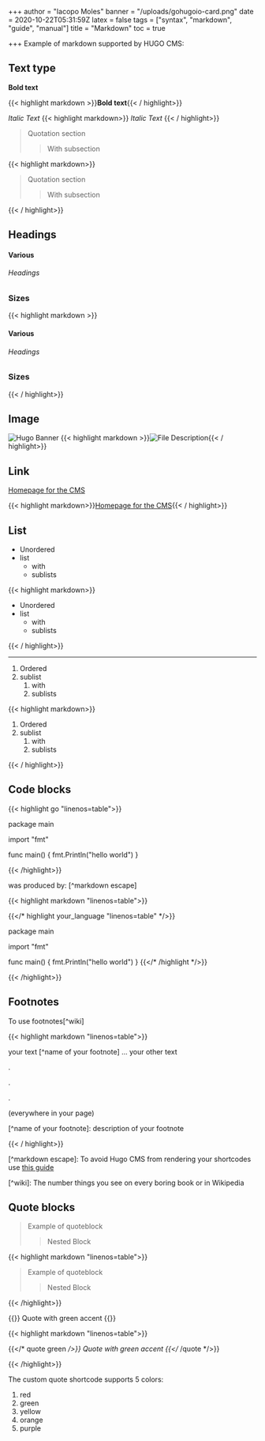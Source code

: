 +++
author = "Iacopo Moles"
banner = "/uploads/gohugoio-card.png"
date = 2020-10-22T05:31:59Z
latex = false
tags = ["syntax", "markdown", "guide", "manual"]
title = "Markdown"
toc = true

+++
Example of markdown supported by HUGO CMS:

<!--more-->

## Text type

**Bold text**

{{< highlight markdown >}}**Bold text**{{< / highlight>}}

_Italic Text_
{{< highlight markdown>}}
_Italic Text_
{{< / highlight>}}

> Quotation section
>
> > With subsection

{{< highlight markdown>}}

> Quotation section
>
> > With subsection

{{< / highlight>}}

## Headings

#### Various

###### Headings

### Sizes

{{< highlight markdown >}}

#### Various

###### Headings

### Sizes

{{< / highlight>}}

## Image

![Hugo Banner](/uploads/gohugoio-card-1.png)
{{< highlight markdown >}}![File Description](path/to/file/gohugoio-card-1.png){{< / highlight>}}

## Link

[Homepage for the CMS](https://gohugo.io/ "Hugo CMS")

{{< highlight markdown>}}[Homepage for the CMS](https://gohugo.io/ "Link description"){{< / highlight>}}

## List

* Unordered
* list
  * with
  * sublists

{{< highlight markdown>}}

* Unordered
* list
  * with
  * sublists

{{< / highlight>}}

***

1. Ordered
2. sublist
   1. with
   2. sublists

{{< highlight markdown>}}

1. Ordered
2. sublist
   1. with
   2. sublists

{{< / highlight>}}

## Code blocks

{{< highlight go "linenos=table">}}

package main

import "fmt"

func main() {
fmt.Println("hello world")
}

{{< /highlight>}}

was produced by: \[^markdown escape\]

{{< highlight markdown "linenos=table">}}

{{</*  highlight your_language "linenos=table" */>}}

package main

import "fmt"

func main() {
fmt.Println("hello world")
}
{{</*  /highlight */>}}

{{< /highlight>}}

## Footnotes

To use footnotes\[^wiki\]

{{< highlight markdown "linenos=table">}}

your text \[^name of your footnote\] ... your other text

.

.

.

(everywhere in your page)

\[^name of your footnote\]: description of your footnote

{{< / highlight>}}

\[^markdown escape\]: To avoid Hugo CMS from rendering your shortcodes use [this guide](https://liatas.com/posts/escaping-hugo-shortcodes/)

\[^wiki\]: The number things you see on every boring book or in Wikipedia

## Quote blocks

> Example of quoteblock
>
> > Nested Block

{{< highlight markdown "linenos=table">}}

> Example of quoteblock
>
> > Nested Block

{{< /highlight>}}

{{<quote green>}} Quote with green accent {{</quote>}}

{{< highlight markdown "linenos=table">}}

{{</* quote green */>}} Quote with green accent {{</* /quote */>}}

{{< /highlight>}}

The custom quote shortcode supports 5 colors:

1. red
2. green
3. yellow
4. orange
5. purple